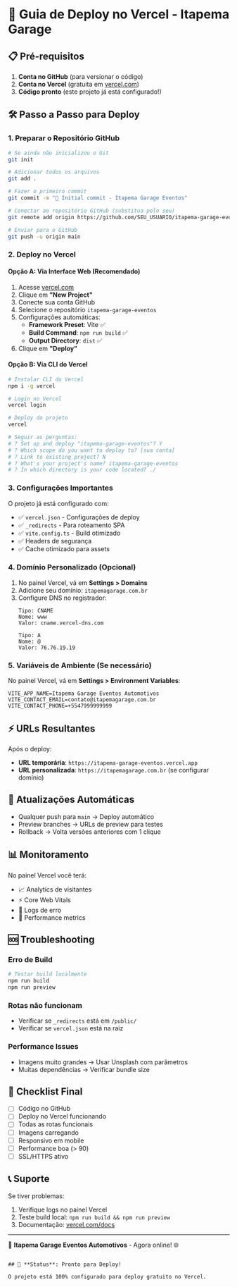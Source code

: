 # 🚀 Guia de Deploy no Vercel - Itapema Garage

## 📋 Pré-requisitos

1. **Conta no GitHub** (para versionar o código)
2. **Conta no Vercel** (gratuita em [vercel.com](https://vercel.com))
3. **Código pronto** (este projeto já está configurado!)

## 🛠️ Passo a Passo para Deploy

### 1. **Preparar o Repositório GitHub**

```bash
# Se ainda não inicializou o Git
git init

# Adicionar todos os arquivos
git add .

# Fazer o primeiro commit
git commit -m "🚀 Initial commit - Itapema Garage Eventos"

# Conectar ao repositório GitHub (substitua pelo seu)
git remote add origin https://github.com/SEU_USUARIO/itapema-garage-eventos.git

# Enviar para o GitHub
git push -u origin main
```

### 2. **Deploy no Vercel**

#### Opção A: Via Interface Web (Recomendado)
1. Acesse [vercel.com](https://vercel.com)
2. Clique em **"New Project"**
3. Conecte sua conta GitHub
4. Selecione o repositório `itapema-garage-eventos`
5. Configurações automáticas:
   - **Framework Preset**: Vite ✅
   - **Build Command**: `npm run build` ✅  
   - **Output Directory**: `dist` ✅
6. Clique em **"Deploy"**

#### Opção B: Via CLI do Vercel
```bash
# Instalar CLI do Vercel
npm i -g vercel

# Login no Vercel
vercel login

# Deploy do projeto
vercel

# Seguir as perguntas:
# ? Set up and deploy "itapema-garage-eventos"? Y
# ? Which scope do you want to deploy to? [sua conta]
# ? Link to existing project? N
# ? What's your project's name? itapema-garage-eventos
# ? In which directory is your code located? ./
```

### 3. **Configurações Importantes**

O projeto já está configurado com:
- ✅ `vercel.json` - Configurações de deploy
- ✅ `_redirects` - Para roteamento SPA
- ✅ `vite.config.ts` - Build otimizado
- ✅ Headers de segurança
- ✅ Cache otimizado para assets

### 4. **Domínio Personalizado (Opcional)**

1. No painel Vercel, vá em **Settings > Domains**
2. Adicione seu domínio: `itapemagarage.com.br`
3. Configure DNS no registrador:
   ```
   Tipo: CNAME
   Nome: www
   Valor: cname.vercel-dns.com
   
   Tipo: A
   Nome: @
   Valor: 76.76.19.19
   ```

### 5. **Variáveis de Ambiente (Se necessário)**

No painel Vercel, vá em **Settings > Environment Variables**:
```
VITE_APP_NAME=Itapema Garage Eventos Automotivos
VITE_CONTACT_EMAIL=contato@itapemagarage.com.br
VITE_CONTACT_PHONE=+5547999999999
```

## ⚡ URLs Resultantes

Após o deploy:
- **URL temporária**: `https://itapema-garage-eventos.vercel.app`
- **URL personalizada**: `https://itapemagarage.com.br` (se configurar domínio)

## 🔄 Atualizações Automáticas

- Qualquer push para `main` → Deploy automático
- Preview branches → URLs de preview para testes
- Rollback → Volta versões anteriores com 1 clique

## 📊 Monitoramento

No painel Vercel você terá:
- 📈 Analytics de visitantes
- ⚡ Core Web Vitals
- 🐛 Logs de erro
- 🚀 Performance metrics

## 🆘 Troubleshooting

### Erro de Build
```bash
# Testar build localmente
npm run build
npm run preview
```

### Rotas não funcionam
- Verificar se `_redirects` está em `/public/`
- Verificar se `vercel.json` está na raiz

### Performance Issues
- Imagens muito grandes → Usar Unsplash com parâmetros
- Muitas dependências → Verificar bundle size

## 🎯 Checklist Final

- [ ] Código no GitHub
- [ ] Deploy no Vercel funcionando
- [ ] Todas as rotas funcionais
- [ ] Imagens carregando
- [ ] Responsivo em mobile
- [ ] Performance boa (> 90)
- [ ] SSL/HTTPS ativo

## 📞 Suporte

Se tiver problemas:
1. Verifique logs no painel Vercel
2. Teste build local: `npm run build && npm run preview`
3. Documentação: [vercel.com/docs](https://vercel.com/docs)

---

🚗 **Itapema Garage Eventos Automotivos** - Agora online! 🌐
```

## 🌟 **Status**: Pronto para Deploy!

O projeto está 100% configurado para deploy gratuito no Vercel.
```